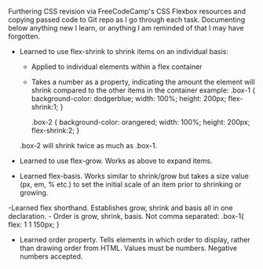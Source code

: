 Furthering CSS revision via FreeCodeCamp's CSS Flexbox resources and copying passed code to Git repo as I go through each task. Documenting below anything new I learn, or anything I am reminded of that I may have forgotten.

- Learned to use flex-shrink to shrink items on an individual basis:
    - Applied to individual elements within a flex container
    - Takes a number as a property, indicating the amount the element will shrink compared to the other items in the container example:
        .box-1 {
        background-color: dodgerblue;
        width: 100%;
        height: 200px;
        flex-shrink:1;
    }

        .box-2 {
        background-color: orangered;
        width: 100%;
        height: 200px;
        flex-shrink:2;
    }

    .box-2 will shrink twice as much as .box-1.

- Learned to use flex-grow. Works as above to expand items.

- Learned flex-basis. Works similar to shrink/grow but takes a size value (px, em, % etc.) to set the initial scale of an item prior to shrinking or growing.

-Learned flex shorthand. Establishes grow, shrink and basis all in one declaration.
    - Order is grow, shrink, basis. Not comma separated:
        .box-1{
            flex: 1 1 150px;
        }

- Learned order property. Tells elements in which order to display, rather than drawing order from HTML. Values must be numbers. Negative numbers accepted.